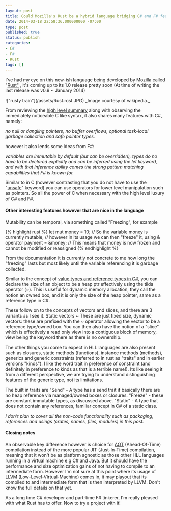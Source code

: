 ```yaml
---
layout: post
title: Could Mozilla's Rust be a hybrid language bridging C# and F# features?
date: 2014-03-18 22:58:36.000000000 -07:00
type: post
published: true
status: publish
categories:
- C#
- F#
- Rust
tags: []
---
```

<p>I've had my eye on this new-ish language being developed by Mozilla called "<a title="rust" href="http://www.rust-lang.org/" target="_blank">Rust"</a> , it's coming up to its 1.0 release pretty soon (At time of writing the last release was v0.9 ~ January 2014)</p>
!["rusty train"](/assets/Rust.rost.JPG)      
_Image courtesy of wikipedia._
<p>From reviewing the <a title="rust-lang" href="http://www.rust-lang.org/" target="_blank">high level summary</a> along with observing the immediately noticeable C like syntax, it also shares many features with C#, namely:</p>
<p><em>no null or dangling pointers, no buffer overflows, optional task-local garbage collection and safe pointer types.</em></p>
<p>however it also lends some ideas from F#:</p>
<p><em>variables are immutable by default (but can be overridden), types do no have to be declared explicitly and can be inferred using the let keyword, and with that inference ability comes the strong pattern matching capabilities that F# is known for.</em></p>
<p>Similar to in C (however contrasting that you do not have to use the "<a title="unsafe" href="http://msdn.microsoft.com/en-us/library/chfa2zb8.aspx" target="_blank">unsafe</a>" keyword) you can use operators for lower level manipulation such as pointers. So all the power of C when necessary with the high level luxury of C# and F#.</p>
<h4><strong>Other interesting features however that are nice in the language</strong></h4>
<p>Mutability can be temporal, via something called "Freezing", for example</p>
{% highlight rust %}
let mut money = 10;
// So the variable money is currently mutable,
// however in its usage we can then "freeze" it, using & operator
payment = &money;
// This means that money is now frozen and cannot be modified or reassigned
{% endhighlight %}
<p>From the documentation it is currently not concrete to me how long the "freezing" lasts but most likely until the variable referencing it is garbage collected.</p>
<p>Similar to the concept of <a title="unboxing and boxing" href="http://msdn.microsoft.com/en-us/library/yz2be5wk.aspx" target="_blank">value types and reference types in C#</a>, you can declare the size of an object to be a heap ptr effectively using the tilda operator (~). This is useful for dynamic memory allocation, they call the notion an owned box, and it is only the size of the heap pointer, same as a reference type in C#.</p>
<p>These follow on to the concepts of vectors and slices, and there are 3 variants as I see it. Static vectors ~ These are just fixed size, dynamic vectors: these are prefixed with the ~ operator allowing the vector to be a reference type/owned box. You can then also have the notion of a "slice" which is effectively a read only view into a contiguous block of memory, view being the keyword there as there is no ownership.</p>
<p>The other things you come to expect in HLL languages are also present such as closures, static methods (functions), instance methods (methods), generics and generic constraints (referred to in rust as "traits" and in earlier versions "kinds"). I like the word trait in preference of constraint (and definitely in preference to kinds as that is a terrible name!). Its like seeing it from a different perspective, we are trying to understand distinguishing features of the generic type, not its limitations.</p>
<p>The built in traits are "Send" - A type has a send trait if basically there are no heap reference via managed/owned boxes or closures. "Freeze" - these are constant immutable types, as discussed above. "Static" - A type that does not contain any references, familiar concept in C# of a static class.</p>
<p><em>I don't plan to cover all the non-code functionality such as packaging, references and usings (crates, names, files, modules) in this post.</em></p>
<h4><strong>Closing notes</strong></h4>
<p>An observable key difference however is choice for <a href="http://en.wikipedia.org/wiki/AOT_compiler" target="_blank">AOT</a> (Ahead-Of-Time) compilation instead of the more popular JIT (Just-In-Time) compilation, meaning that it won't be as platform agnostic as those other HLL languages running in a virtual machine e.g C# and Java. But it should have the performance and size optimization gains of not having to compile to an intermediate form. However I'm not sure at this point where its usage of <a title="LLVM" href="https://en.wikipedia.org/wiki/Low_Level_Virtual_Machine" target="_blank">LLVM</a> (Low-Level-Virtual-Machine) comes in, it may playout that its compiled to and intermediate form that is then interpreted by LLVM. Don't know the full details on that yet.</p>
<p>As a long time C# developer and part-time F# tinkerer, I'm really pleased with what Rust has to offer. Now to try a project with it!</p>
